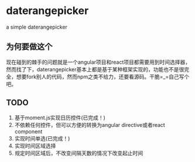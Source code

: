 # daterangepicker
a simple daterangepicker

## 为何要做这个
现在碰到的棘手的问题就是一个angular项目和react项目都需要用到时间选择器，然而找了下，daterangepicker基本上都是基于某种框架实现的，功能也不是很完全，想要fork别人的代码，然而npm之类不给力，还要看源码。干脆=_=自己写个吧。

## TODO
1. 基于moment.js实现日历控件(已完成！)
2. 不依赖任何控件，但可以方便的转换为angular directive或者react component
3. 实现时间单选(已完成！)
4. 实现时间区域选择
5. 规定时间区域后，不改变间隔天数的情况下改变起止时间
